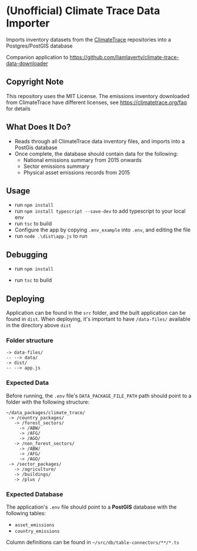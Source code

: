 # (Unofficial) Climate Trace Data Importer
Imports inventory datasets from the [ClimateTrace](https://climatetrace.org/) repositories into a Postgres/PostGIS database

Companion application to https://github.com/liamlaverty/climate-trace-data-downloader

## Copyright Note 

This repository uses the MIT License. The emissions inventory downloaded from ClimateTrace have different licenses, see https://climatetrace.org/faq for details

## What Does It Do?

* Reads through all ClimateTrace data inventory files, and imports into a PostGis database
* Once complete, the database should contain data for the following:
  * National emissions summary from 2015 onwards
  * Sector emissions summary
  * Physical asset emissions records from 2015

## Usage

* run `npm install`
* run `npm install typescript --save-dev` to add typescript to your local env
* run `tsc` to build
* Configure the app by copying `.env_example` into `.env`, and editing the file
* run `node .\dist\app.js` to run 


## Debugging 
* run `npm install`

* run `tsc` to build

## Deploying
Application can be found in the `src` folder, and the built application can be found in `dist`. When deploying, it's important to have `/data-files/` available in the directory above `dist`

### Folder structure

```
-> data-files/
-- --> data/
-> dist/
-- --> app.js
```

### Expected Data

Before running, the `.env` file's `DATA_PACKAGE_FILE_PATH` path should point to a folder with the following structure:

```
~/data_packages/climate_trace/
 -> /country_packages/
   -> /forest_sectors/
     -> /ABW/
     -> /AFG/
     -> /AGO/
   -> /non_forest_sectors/
     -> /ABW/
     -> /AFG/
     -> /AGO/
 -> /sector_packages/
   -> /agriculture/
   -> /buildings/
   -> /plus /
```

### Expected Database

The application's `.env` file should point to a **PostGIS** database with the following tables: 
- `asset_emissions`
- `country_emissions`

Column definitions can be found in `~/src/db/table-connectors/**/*.ts`
